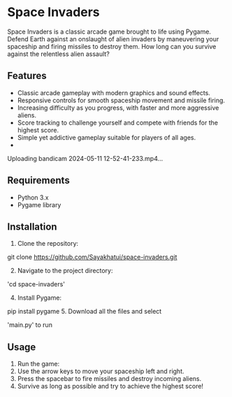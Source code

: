 # Space Invaders

Space Invaders is a classic arcade game brought to life using Pygame. Defend Earth against an onslaught of alien invaders by maneuvering your spaceship and firing missiles to destroy them. How long can you survive against the relentless alien assault?

## Features

- Classic arcade gameplay with modern graphics and sound effects.
- Responsive controls for smooth spaceship movement and missile firing.
- Increasing difficulty as you progress, with faster and more aggressive aliens.
- Score tracking to challenge yourself and compete with friends for the highest score.
- Simple yet addictive gameplay suitable for players of all ages.
- 

Uploading bandicam 2024-05-11 12-52-41-233.mp4…



## Requirements

- Python 3.x
- Pygame library

## Installation

1. Clone the repository:

git clone https://github.com/Sayakhatui/space-invaders.git

2. Navigate to the project directory:
   
'cd space-invaders'

4. Install Pygame:

pip install pygame
5. Download all the files and select 

  'main.py' to run

## Usage

1. Run the game:
2. Use the arrow keys to move your spaceship left and right.
3. Press the spacebar to fire missiles and destroy incoming aliens.
4. Survive as long as possible and try to achieve the highest score!
